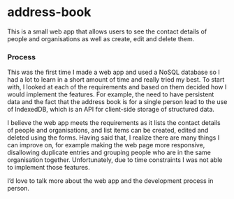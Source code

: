 # address-book

This is a small web app that allows users to see the contact details of people and organisations as well as create, edit and delete them.

### Process

This was the first time I made a web app and used a NoSQL database so I had a lot to learn in a short amount of time and really tried my best. To start with, I looked at each of the requirements and based on them decided how I would implement the features. For example, the need to have persistent data and the fact that the address book is for a single person lead to the use of IndexedDB, which is an API for client-side storage of structured data.

I believe the web app meets the requirements as it lists the contact details of people and organisations, and list items can be created, edited and deleted using the forms. Having said that, I realize there are many things I can improve on, for example making the web page more responsive, disallowing duplicate entries and grouping people who are in the same organisation together. Unfortunately, due to time constraints I was not able to implement those features.

I’d love to talk more about the web app and the development process in person.
